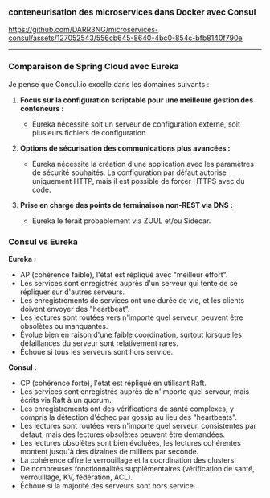 ###  conteneurisation des microservices dans Docker avec Consul



https://github.com/DARR3NG/microservices-consul/assets/127052543/556cb645-8640-4bc0-854c-bfb8140f790e

---
### Comparaison de Spring Cloud avec Eureka

Je pense que Consul.io excelle dans les domaines suivants :

1. **Focus sur la configuration scriptable pour une meilleure gestion des conteneurs :**
   - Eureka nécessite soit un serveur de configuration externe, soit plusieurs fichiers de configuration.

2. **Options de sécurisation des communications plus avancées :**
   - Eureka nécessite la création d'une application avec les paramètres de sécurité souhaités. La configuration par défaut autorise uniquement HTTP, mais il est possible de forcer HTTPS avec du code.

3. **Prise en charge des points de terminaison non-REST via DNS :**
   - Eureka le ferait probablement via ZUUL et/ou Sidecar.

### Consul vs Eureka

**Eureka :**
- AP (cohérence faible), l'état est répliqué avec "meilleur effort".
- Les services sont enregistrés auprès d'un serveur qui tente de se répliquer sur d'autres serveurs.
- Les enregistrements de services ont une durée de vie, et les clients doivent envoyer des "heartbeat".
- Les lectures sont routées vers n'importe quel serveur, peuvent être obsolètes ou manquantes.
- Évolue bien en raison d'une faible coordination, surtout lorsque les défaillances du serveur sont relativement rares.
- Échoue si tous les serveurs sont hors service.

**Consul :**
- CP (cohérence forte), l'état est répliqué en utilisant Raft.
- Les services sont enregistrés auprès de n'importe quel serveur, mais écrits via Raft à un quorum.
- Les enregistrements ont des vérifications de santé complexes, y compris la détection d'échec par gossip au lieu des "heartbeats".
- Les lectures sont routées vers n'importe quel serveur, consistentes par défaut, mais des lectures obsolètes peuvent être demandées.
- Les lectures obsolètes sont bien évoluées, les lectures cohérentes montent jusqu'à des dizaines de milliers par seconde.
- La cohérence offre le verrouillage et la coordination des clusters.
- De nombreuses fonctionnalités supplémentaires (vérification de santé, verrouillage, KV, fédération, ACL).
- Échoue si la majorité des serveurs sont hors service.


